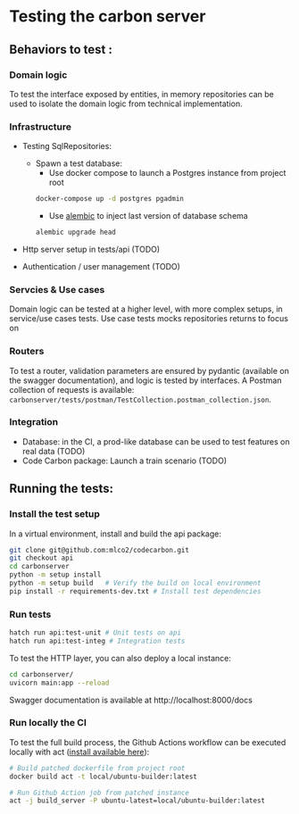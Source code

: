 # Testing the carbon server


## Behaviors to test :


### Domain logic
To test the interface exposed by entities, in memory repositories can be used to isolate the domain logic from technical
 implementation.

### Infrastructure

- Testing SqlRepositories:
    - Spawn a test database:
        - Use docker compose to launch a Postgres instance from project root
        ```bash
        docker-compose up -d postgres pgadmin
        ```
        - Use [alembic](carbonserver/carbonserver/database/alembic/README.md) to inject last version of database schema
        ```bash
        alembic upgrade head
        ```

- Http server setup in tests/api (TODO)
- Authentication / user management (TODO)

### Servcies & Use cases

Domain logic can be tested at a higher level, with more complex setups, in service/use cases tests.
Use case tests mocks repositories returns to focus on



### Routers
To test a router, validation parameters are ensured by pydantic (available on the swagger documentation),
and logic is tested by interfaces.
A Postman collection of requests is available: ```carbonserver/tests/postman/TestCollection.postman_collection.json```.



### Integration
- Database: in the CI, a prod-like database can be used to test features on real data (TODO)
- Code Carbon package: Launch a train scenario (TODO)


## Running the tests:

### Install the test setup

In a virtual environment, install and build the api package:
```bash
git clone git@github.com:mlco2/codecarbon.git
git checkout api
cd carbonserver
python -m setup install
python -m setup build   # Verify the build on local environment
pip install -r requirements-dev.txt # Install test dependencies
```


### Run tests
```bash
hatch run api:test-unit # Unit tests on api
hatch run api:test-integ # Integration tests
```


To test the HTTP layer, you can also deploy a local instance:

```bash
cd carbonserver/
uvicorn main:app --reload
```

Swagger documentation is available at http://localhost:8000/docs


### Run locally the CI


To test the full build process, the Github Actions workflow can be executed locally with act ([install available here](https://raw.githubusercontent.com/nektos/act/master/install.sh)):
```bash
# Build patched dockerfile from project root
docker build act -t local/ubuntu-builder:latest

# Run Github Action job from patched instance
act -j build_server -P ubuntu-latest=local/ubuntu-builder:latest
```
